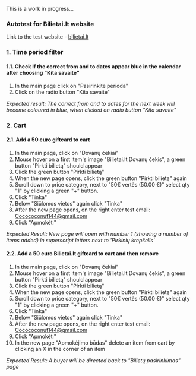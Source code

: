 This is a work in progress...

### Autotest for Bilietai.lt website

Link to the test website -  [bilietai.lt](https://bilietai.lt/)


### 1. Time period filter

#### 1.1. Check if the correct from and to dates appear blue in the calendar after choosing "Kita savaite"

1. In the main page click on "Pasirinkite perioda"
2. Click on the radio button "Kita savaite"

*Expected result: The correct from and to dates for the next week will become coloured in blue, when clicked on radio button "Kita savaite"*

### 2. Cart

#### 2.1. Add a 50 euro giftcard to cart

1. In the main page, click on "Dovanų čekiai"
2. Mouse hover on a first item's image "Bilietai.lt Dovanų čekis", a green button "Pirkti bilietą" should appear
3. Click the green button "Pirkti bilietą"
4. When the new page opens, click the green button "Pirkti bilietą" again
5. Scroll down to price category, next to "50€ vertės (50.00 €)" select qty "1" by clicking a green "+" button.
6. Click "Tinka"
7. Below "Siūlomos vietos" again click "Tinka"
8. After the new page opens, on the right enter test email: Cocococonut144@gmail.com
9. Click "Apmokėti"

*Expected Result: New page will open with number 1 (showing a number of items added) in superscript letters next to 'Pirkinių krepšelis'* 

#### 2.2. Add  a 50 euro Bilietai.lt giftcard to cart and then remove

1. In the main page, click on "Dovanų čekiai"
2. Mouse hover on a first item's image "Bilietai.lt Dovanų čekis", a green button "Pirkti bilietą" should appear
3. Click the green button "Pirkti bilietą"
4. When the new page opens, click the green button "Pirkti bilietą" again
5. Scroll down to price category, next to "50€ vertės (50.00 €)" select qty "1" by clicking a green "+" button.
6. Click "Tinka"
7. Below "Siūlomos vietos" again click "Tinka"
8. After the new page opens, on the right enter test email: Cocococonut144@gmail.com
9. Click "Apmokėti"
10. In the new page "Apmokėjimo būdas" delete an item from cart by clicking an X in the corner of an item

*Expected Result: A buyer will be directed back to "Bilietų pasirinkimas" page* 


